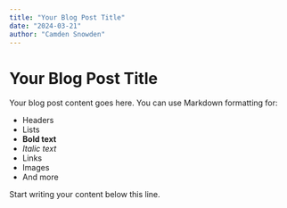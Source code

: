 ```yaml
---
title: "Your Blog Post Title"
date: "2024-03-21"
author: "Camden Snowden"
---
```


# Your Blog Post Title

Your blog post content goes here. You can use Markdown formatting for:

- Headers
- Lists
- **Bold text**
- *Italic text*
- Links
- Images
- And more

Start writing your content below this line. 